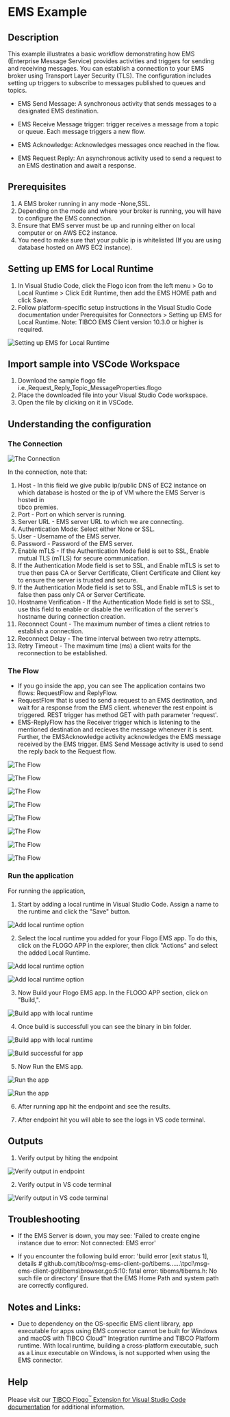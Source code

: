 # EMS Example

## Description

This example illustrates a basic workflow demonstrating how EMS (Enterprise Message Service) provides activities and triggers for sending and receiving messages. You can establish a connection to your EMS broker using Transport Layer Security (TLS).
The configuration includes setting up triggers to subscribe to messages published to queues and topics.

* EMS Send Message: A synchronous activity that sends messages to a designated EMS destination.

* EMS Receive Message trigger: trigger receives a message from a topic or queue. Each message triggers a new flow.

* EMS Acknowledge: Acknowledges messages once reached in the flow.

* EMS Request Reply: An asynchronous activity used to send a request to an EMS destination and await a response.

## Prerequisites

1. A EMS broker running in any mode -None,SSL.
2. Depending on the mode and where your broker is running, you will have to configure the EMS connection.
3. Ensure that EMS server must be up and running either on local computer or on AWS EC2 instance.
4. You need to make sure that your public ip is whitelisted (If you are using database hosted on AWS EC2 instance).

## Setting up EMS for Local Runtime
1. In Visual Studio Code, click the Flogo icon from the left menu > Go to Local Runtime > Click Edit Runtime, then add the EMS HOME path and click Save.
2. Follow platform-specific setup instructions in the Visual Studio Code documentation under Prerequisites for Connectors > Setting up EMS for Local Runtime.
Note: TIBCO EMS Client version 10.3.0 or higher is required.

![Setting up EMS for Local Runtime](../../../../images/EMS/RequestReply/1.png) 
  

## Import sample into VSCode Workspace

1. Download the sample flogo file i.e.,Request_Reply_Topic_MessageProperties.flogo
2. Place the downloaded file into your Visual Studio Code workspace.
3. Open the file by clicking on it in VSCode.

## Understanding the configuration

### The Connection

![The Connection](../../../../images/EMS/RequestReply/2.png)

In the connection, note that:

1.  Host - In this field we give public ip/public DNS of EC2 instance on which database is hosted or the ip of VM where the EMS Server is hosted in    
tibco premies.
2.  Port - Port on which server is running. 
3.  Server URL - EMS server URL to which we are connecting.
4.  Authentication Mode: Select either None or SSL.
4.  User - Username of the EMS server.
5.  Password - Password of the EMS server.
6.  Enable mTLS - If the Authentication Mode field is set to SSL, Enable mutual TLS (mTLS) for secure communication.
7.  If the Authentication Mode field is set to SSL, and Enable mTLS is set to true then pass CA or Server Certificate, Client Certificate and Client key to ensure the server is trusted and secure.
8.  If the Authentication Mode field is set to SSL, and Enable mTLS is set to false then pass only CA or Server Certificate.
9.  Hostname Verification - If the Authentication Mode field is set to SSL, use this field to enable or disable the verification of the server's hostname during connection creation.
10. Reconnect Count - The maximum number of times a client retries to establish a connection.
11. Reconnect Delay - The time interval between two retry attempts.
12. Retry Timeout - The maximum time (ms) a client waits for the reconnection to be established.


### The Flow

* If you go inside the app, you can see The application contains two flows: RequestFlow and ReplyFlow.
* RequestFlow that is used to send a request to an EMS destination, and wait for a response from the EMS client. whenever the rest enpoint is triggered. REST trigger has method GET with path parameter 'request'.
* EMS-ReplyFlow has the Receiver trigger which is listening to the mentioned destination and recieves the message whenever it is sent. Further, the EMSAcknowledge activity acknowledges the EMS message received by the EMS trigger. EMS Send Message activity is used to send the reply back to the Request flow.


![The Flow](../../../../images/EMS/RequestReply/3.png)

![The Flow](../../../../images/EMS/RequestReply/4.png)

![The Flow](../../../../images/EMS/RequestReply/5.png)

![The Flow](../../../../images/EMS/RequestReply/6.png)

![The Flow](../../../../images/EMS/RequestReply/7.png)

![The Flow](../../../../images/EMS/RequestReply/8.png)

![The Flow](../../../../images/EMS/RequestReply/9.png)

![The Flow](../../../../images/EMS/RequestReply/10.png)


### Run the application

For running the application, 
1. Start by adding a local runtime in Visual Studio Code. Assign a name to the runtime and click the "Save" button.

![Add local runtime option](../../../../images/EMS/RequestReply/11.png)

2. Select the local runtime you added for your Flogo EMS app. To do this, click on the FLOGO APP in the explorer, then click "Actions" and select the added Local Runtime.

![Add local runtime option](../../../../images/EMS/RequestReply/12.png)

![Add local runtime option](../../../../images/EMS/RequestReply/13.png)

3. Now Build your Flogo EMS app. In the FLOGO APP section, click on "Build,".

![Build app with local runtime](../../../../images/EMS/RequestReply/14.png)

4. Once build is successfull you can see the binary in bin folder.

![Build app with local runtime](../../../../images/EMS/RequestReply/15.png)

![Build successful for app](../../../../images/EMS/RequestReply/16.png)

5. Now Run the EMS app. 

![Run the app](../../../../images/EMS/RequestReply/17.png)

![Run the app](../../../../images/EMS/RequestReply/18.png)

6. After running app hit the endpoint and see the results.

7. After endpoint hit you will able to see the logs in VS code terminal.


## Outputs

1. Verify output by hiting the endpoint

![Verify output in endpoint](../../../../images/EMS/RequestReply/19.png)

2. Verify output in VS code terminal

![Verify output in VS code terminal](../../../../images/EMS/RequestReply/20.png)


## Troubleshooting

* If the EMS Server is down, you may see: 
'Failed to create engine instance due to error: Not connected: EMS error'

* If you encounter the following build error:
 'build error [exit status 1], details # github.com/tibco/msg-ems-client-go/tibems..\..\..\tpcl\msg-ems-client-go\tibems\browser.go:5:10: fatal error: tibems/tibems.h: No such file or directory'
 Ensure that the EMS Home Path and system path are correctly configured.

## Notes and Links:

* Due to dependency on the OS-specific EMS client library, app executable for apps using EMS connector cannot be built for Windows and macOS with TIBCO Cloud™ Integration runtime and TIBCO Platform runtime. With local runtime, building a cross-platform executable, such as a Linux executable on Windows, is not supported when using the EMS connector.

## Help

Please visit our [TIBCO Flogo<sup>&trade;</sup> Extension for Visual Studio Code documentation](https://docs.tibco.com/products/tibco-flogo-extension-for-visual-studio-code-latest) for additional information.

